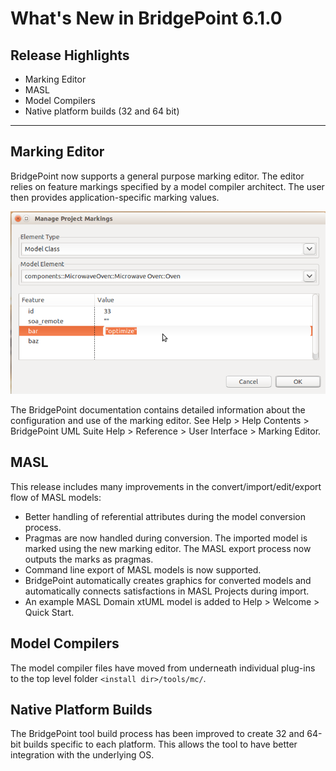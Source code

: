 What's New in BridgePoint 6.1.0
========================

Release Highlights
-------
* Marking Editor
* MASL
* Model Compilers
* Native platform builds (32 and 64 bit)

-------------------------------------------------------------------------------

Marking Editor
------
BridgePoint now supports a general purpose marking editor.  The editor relies on
feature markings specified by a model compiler architect.  The user then provides
application-specific marking values.      

![Marking Editor](marking_editor.png)
  
The BridgePoint documentation contains detailed information about the configuration
and use of the marking editor.  See Help > Help Contents > BridgePoint UML Suite Help > Reference > User Interface > Marking Editor.    


MASL
------
This release includes many improvements in the convert/import/edit/export flow of MASL 
models:    

  * Better handling of referential attributes during the model conversion process.   
  * Pragmas are now handled during conversion.  The imported model is marked using the new marking editor. The
  MASL export process now outputs the marks as pragmas.  
  * Command line export of MASL models is now supported.  
  * BridgePoint automatically creates graphics for converted models and automatically connects
  satisfactions in MASL Projects during import.
  * An example MASL Domain xtUML model is added to Help > Welcome > Quick Start.


Model Compilers
------
The model compiler files have moved from underneath individual plug-ins to the
top level folder ```<install dir>/tools/mc/```.   


Native Platform Builds
------
The BridgePoint tool build process has been improved to create 32 and 64-bit builds
specific to each platform.  This allows the tool to have better integration with 
the underlying OS.   